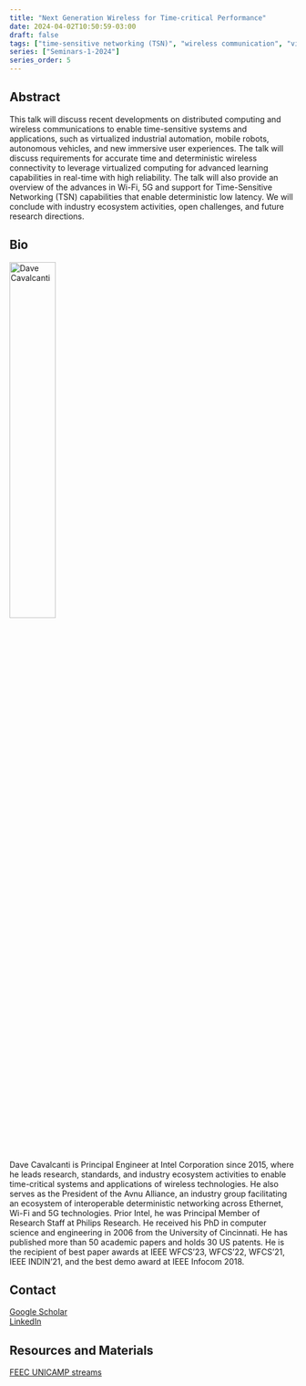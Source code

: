 ```yaml
---
title: "Next Generation Wireless for Time-critical Performance"
date: 2024-04-02T10:50:59-03:00
draft: false
tags: ["time-sensitive networking (TSN)", "wireless communication", "virtualized industrial automation"]
series: ["Seminars-1-2024"]
series_order: 5
---
```


## Abstract

This talk will discuss recent developments on distributed computing and wireless communications to enable time-sensitive systems and applications, such as virtualized industrial automation, mobile robots, autonomous vehicles, and new immersive user experiences. The talk will discuss requirements for accurate time and deterministic wireless connectivity to leverage virtualized computing for advanced learning capabilities in real-time with high reliability. The talk will also provide an overview of the advances in Wi-Fi, 5G and support for Time-Sensitive Networking (TSN) capabilities that enable deterministic low latency. We will conclude with industry ecosystem activities, open challenges, and future research directions. 

## Bio

<img alt="Dave Cavalcanti" src="/seminars/seminars-1-2024/5/dave_cavalcanti.png" style="width: 40%; height: 160x;">

Dave Cavalcanti is Principal Engineer at Intel Corporation since 2015, where he leads research, standards, and industry ecosystem activities to enable time-critical systems and applications of wireless technologies. He also serves as the President of the Avnu Alliance, an industry group facilitating an ecosystem of interoperable deterministic networking across Ethernet, Wi-Fi and 5G technologies. Prior Intel, he was Principal Member of Research Staff at Philips Research. He received his PhD in computer science and engineering in 2006 from the University of Cincinnati. He has published more than 50 academic papers and holds 30 US patents. He is the recipient of best paper awards at IEEE WFCS’23, WFCS’22, WFCS’21, IEEE INDIN’21, and the best demo award at IEEE Infocom 2018. 

## Contact
[Google Scholar](https://scholar.google.com/citations?user=CDOAqKkAAAAJ&hl=pt-BR&oi=ao) \
[LinkedIn](https://www.linkedin.com/in/dave-cavalcanti-5349745/)



## Resources and Materials

[FEEC UNICAMP streams](https://www.youtube.com/@feec-unicamp/streams)

<!--
<iframe width="560" height="315" src="https://www.youtube.com/embed/PuKaN2mqMvg" title="YouTube video player" frameborder="0" allow="accelerometer; autoplay; clipboard-write; encrypted-media; gyroscope; picture-in-picture; web-share" allowfullscreen></iframe>

**Save the date:** August, 31th, 2023.
-->